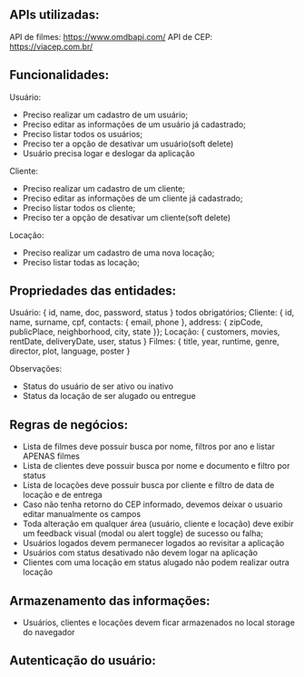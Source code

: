 
## APIs utilizadas:

API de filmes: https://www.omdbapi.com/
API de CEP: https://viacep.com.br/

## Funcionalidades:

Usuário:
 - Preciso realizar um cadastro de um usuário;
 - Preciso editar as informações de um usuário já cadastrado;
 - Preciso listar todos os usuários;
 - Preciso ter a opção de desativar um usuário(soft delete)
 - Usuário precisa logar e deslogar da aplicação

Cliente:
 - Preciso realizar um cadastro de um cliente;
 - Preciso editar as informações de um cliente já cadastrado;
 - Preciso listar todos os cliente;
 - Preciso ter a opção de desativar um cliente(soft delete)

Locação:
 - Preciso realizar um cadastro de uma nova locação;
 - Preciso listar todas as locação;

## Propriedades das entidades:

Usuário: { id, name, doc, password, status } todos obrigatórios;
Cliente: { id, name, surname, cpf, contacts: { email, phone }, address: { zipCode, publicPlace, neighborhood, city, state }};
Locação: { customers, movies, rentDate, deliveryDate, user, status }
Filmes: { title, year, runtime, genre, director, plot, language, poster }

Observações:
 - Status do usuário de ser ativo ou inativo
 - Status da locação de ser alugado ou entregue

## Regras de negócios:

- Lista de filmes deve possuir busca por nome, filtros por ano e listar APENAS filmes
- Lista de clientes deve possuir busca por nome e documento e filtro por status
- Lista de locações deve possuir busca por cliente e filtro de data de locação e de entrega
- Caso não tenha retorno do CEP informado, devemos deixar o usuario editar manualmente os campos
- Toda alteração em qualquer área (usuário, cliente e locação) deve exibir um feedback visual (modal ou alert toggle) de sucesso ou falha;
- Usuários logados devem permanecer logados ao revisitar a aplicação
- Usuários com status desativado não devem logar na aplicação
- Clientes com uma locação em status alugado não podem realizar outra locação

## Armazenamento das informações:

- Usuários, clientes e locações devem ficar armazenados no local storage do navegador

## Autenticação do usuário:

